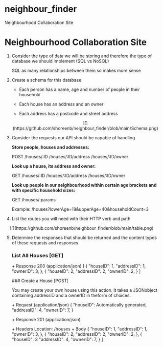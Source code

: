 # neighbour_finder
Neighbourhood Collaboration Site
# Neighbourhood Collaboration Site

1. Consider the type of data we will be storing and therefore the type of database we should implement (SQL vs NoSQL)

   SQL as many relationships between them so makes more sense

2. Create a schema for this database

   - Each person has a name, age and number of people in their household

   - Each house has an address and an owner

   - Each address has a postcode and street address  
   <p align="center">
   ![](https://github.com/shoreenb/neighbour_finder/blob/main/Schema.png)
   </p>

3. Consider the requests our API should be capable of handling

   **Store people, houses and addresses:**

   POST /houses/:ID  /houses/:ID/address  /houses/:ID/owner

   **Look up a house, its address and owner:**		

   GET /houses/:ID  /houses/:ID/address  /houses/:ID/owner

   **Look up people in our neighbourhood within certain age brackets and with specific household sizes:**		

   GET /houses/:params		

   Example: /houses?lowerAge=18&upperAge=40&householdCount=3

4. List the routes you will need with their HTTP verb and path

<p align="center">
![](https://github.com/shoreenb/neighbour_finder/blob/main/table.png)
</p>

5. Determine the responses that should be returned and the content types of these requests and responses

   ### List All Houses [GET]

   \+ Response 200 (application/json)
       [      {        "houseID": 1,        "addressID": 1,        "ownerID": 3,      }, {        "houseID": 2,        "addressID": 2,        "ownerID": 2,      }    ]

   \### Create a House [POST]

   You may create your own house using this action. It takes a JSONobject containing addressID and a ownerID in theform of choices.

   \+ Request (application/json)
       {      "houseID": Automatically generated,      "addressID": 4,      "ownerID": 7,    }

   \+ Response 201 (application/json)

     \+ Headers
         Location: /houses	  + Body
         {        "houseID": 1,        "addressID": 1,        "ownerID": 3,      }, {        "houseID": 2,        "addressID": 2,        "ownerID": 2,      }, {      "houseID": 3      "addressID": 4,      "ownerID": 7,       }    ]

 
